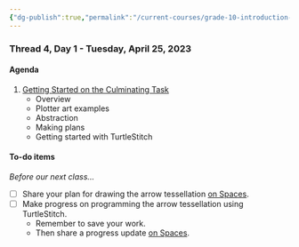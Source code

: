 ```yaml
---
{"dg-publish":true,"permalink":"/current-courses/grade-10-introduction-to-computer-studies/section-1/thread-4/day-1/","dgHomeLink":false}
---
```


### Thread 4, Day 1 - Tuesday, April 25, 2023
#### Agenda

1. [Getting Started on the Culminating Task](https://drive.google.com/file/d/1rfwPgUBdPFql629WaOHJWa6-I4iEx76t/view?usp=share_link)
	- Overview
	- Plotter art examples
	- Abstraction
	- Making plans
	- Getting started with TurtleStitch

#### To-do items
*Before our next class...*

- [ ] Share your plan for drawing the arrow tessellation [on Spaces](https://ca.spacesedu.com/).
- [ ] Make progress on programming the arrow tessellation using TurtleStitch.
	- Remember to save your work.
	- Then share a progress update [on Spaces](https://ca.spacesedu.com/).